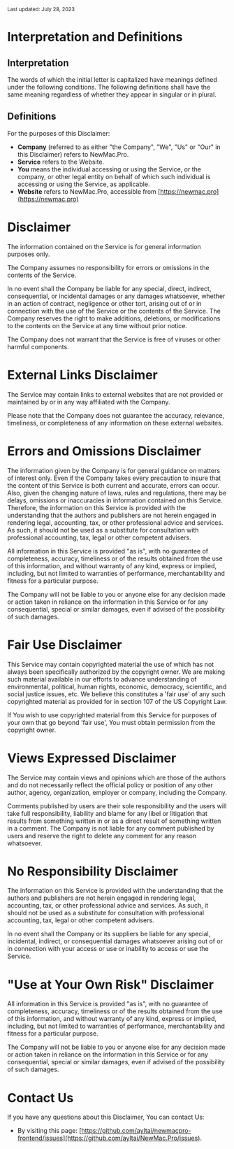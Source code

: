 <small>Last updated: July 28, 2023</small>

# Interpretation and Definitions

## Interpretation

The words of which the initial letter is capitalized have meanings defined under the following conditions. The following definitions shall have the same meaning regardless of whether they appear in singular or in plural.

## Definitions

For the purposes of this Disclaimer:

* **Company** (referred to as either "the Company", "We", "Us" or "Our" in this Disclaimer) refers to NewMac.Pro.
* **Service** refers to the Website.
* **You** means the individual accessing or using the Service, or the company, or other legal entity on behalf of which such individual is accessing or using the Service, as applicable.
* **Website** refers to NewMac.Pro, accessible from [https://newmac.pro](https://newmac.pro)

# Disclaimer

The information contained on the Service is for general information purposes only.

The Company assumes no responsibility for errors or omissions in the contents of the Service.

In no event shall the Company be liable for any special, direct, indirect, consequential, or incidental damages or any damages whatsoever, whether in an action of contract, negligence or other tort, arising out of or in connection with the use of the Service or the contents of the Service. The Company reserves the right to make additions, deletions, or modifications to the contents on the Service at any time without prior notice.

The Company does not warrant that the Service is free of viruses or other harmful components.

# External Links Disclaimer

The Service may contain links to external websites that are not provided or maintained by or in any way affiliated with the Company.

Please note that the Company does not guarantee the accuracy, relevance, timeliness, or completeness of any information on these external websites.

# Errors and Omissions Disclaimer

The information given by the Company is for general guidance on matters of interest only. Even if the Company takes every precaution to insure that the content of this Service is both current and accurate, errors can occur. Also, given the changing nature of laws, rules and regulations, there may be delays, omissions or inaccuracies in information contained on this Service. Therefore, the information on this Service is provided with the understanding that the authors and publishers are not herein engaged in rendering legal, accounting, tax, or other professional advice and services. As such, it should not be used as a substitute for consultation with professional accounting, tax, legal or other competent advisers.

All information in this Service is provided "as is", with no guarantee of completeness, accuracy, timeliness or of the results obtained from the use of this information, and without warranty of any kind, express or implied, including, but not limited to warranties of performance, merchantability and fitness for a particular purpose.

The Company will not be liable to you or anyone else for any decision made or action taken in reliance on the information in this Service or for any consequential, special or similar damages, even if advised of the possibility of such damages.

# Fair Use Disclaimer

This Service may contain copyrighted material the use of which has not always been specifically authorized by the copyright owner. We are making such material available in our efforts to advance understanding of environmental, political, human rights, economic, democracy, scientific, and social justice issues, etc. We believe this constitutes a 'fair use' of any such copyrighted material as provided for in section 107 of the US Copyright Law.

If You wish to use copyrighted material from this Service for purposes of your own that go beyond 'fair use', You must obtain permission from the copyright owner.

# Views Expressed Disclaimer

The Service may contain views and opinions which are those of the authors and do not necessarily reflect the official policy or position of any other author, agency, organization, employer or company, including the Company.

Comments published by users are their sole responsibility and the users will take full responsibility, liability and blame for any libel or litigation that results from something written in or as a direct result of something written in a comment. The Company is not liable for any comment published by users and reserve the right to delete any comment for any reason whatsoever.

# No Responsibility Disclaimer

The information on this Service is provided with the understanding that the authors and publishers are not herein engaged in rendering legal, accounting, tax, or other professional advice and services. As such, it should not be used as a substitute for consultation with professional accounting, tax, legal or other competent advisers.

In no event shall the Company or its suppliers be liable for any special, incidental, indirect, or consequential damages whatsoever arising out of or in connection with your access or use or inability to access or use the Service.

# "Use at Your Own Risk" Disclaimer

All information in this Service is provided "as is", with no guarantee of completeness, accuracy, timeliness or of the results obtained from the use of this information, and without warranty of any kind, express or implied, including, but not limited to warranties of performance, merchantability and fitness for a particular purpose.

The Company will not be liable to you or anyone else for any decision made or action taken in reliance on the information in this Service or for any consequential, special or similar damages, even if advised of the possibility of such damages.

# Contact Us

If you have any questions about this Disclaimer, You can contact Us:

* By visiting this page: [https://github.com/ayltai/newmacpro-frontend/issues](https://github.com/ayltai/NewMac.Pro/issues).
